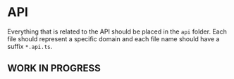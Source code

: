 # API

Everything that is related to the API should be placed in the `api` folder. Each file should represent a specific domain and each file name should have a suffix `*.api.ts`.

## WORK IN PROGRESS